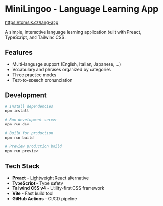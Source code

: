 # MiniLingoo - Language Learning App

https://tomsik.cz/lang-app

A simple, interactive language learning application built with Preact, TypeScript, and Tailwind CSS.

## Features

- Multi-language support (English, Italian, Japanese, ...)
- Vocabulary and phrases organized by categories
- Three practice modes
- Text-to-speech pronunciation

## Development

```bash
# Install dependencies
npm install

# Run development server
npm run dev

# Build for production
npm run build

# Preview production build
npm run preview
```

## Tech Stack

- **Preact** - Lightweight React alternative
- **TypeScript** - Type safety
- **Tailwind CSS v4** - Utility-first CSS framework
- **Vite** - Fast build tool
- **GitHub Actions** - CI/CD pipeline
